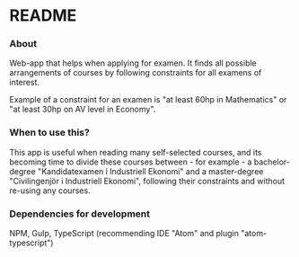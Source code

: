 # README #

### About ###
Web-app that helps when applying for examen. It finds all possible arrangements of courses by following constraints for all examens of interest. 

Example of a constraint for an examen is "at least 60hp in Mathematics" or "at least 30hp on AV level in Economy".

### When to use this? ###
This app is useful when reading many self-selected courses, and its becoming time to divide these courses between - for example - a bachelor-degree "Kandidatexamen i Industriell Ekonomi" and a master-degree "Civilingenjör i Industriell Ekonomi", following their constraints and without re-using any courses.


### Dependencies for development ###

NPM, Gulp, TypeScript (recommending IDE "Atom" and plugin "atom-typescript")